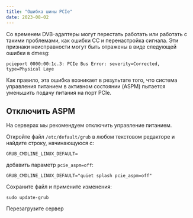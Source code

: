 ```yaml
---
title: "Ошибка шины PCIe"
date: 2023-08-02
---
```


Со временем DVB-адаптеры могут перестать работать или работать с такими проблемами, как ошибки CC и перенастройка сигнала. Эти признаки неисправности могут быть отражены в виде следующей ошибки в dmesg:

```
pcieport 0000:00:1c.3: PCIe Bus Error: severity=Corrected, type=Physical Laye
```

Как правило, эта ошибка возникает в результате того, что система управления питанием в активном состоянии (ASPM) пытается уменьшить подачу питания на порт PCIe.

## Отключить ASPM[](https://help.cesbo.com/misc/troubleshooting/dvb/pcie#disable-aspm)

На серверах мы рекомендуем отключить управление питанием.

Откройте файл `/etc/default/grub` в любом текстовом редакторе и найдите строку, начинающуюся с:

```
GRUB_CMDLINE_LINUX_DEFAULT=
```

добавить параметр `pcie_aspm=off`:

```
GRUB_CMDLINE_LINUX_DEFAULT="quiet splash pcie_aspm=off"
```

Сохраните файл и примените изменения:

```
sudo update-grub
```

Перезагрузите сервер
